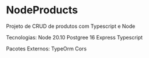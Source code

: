 # NodeProducts
Projeto de CRUD de produtos com Typescript e Node


Tecnologias:
Node 20.10
Postgree 16 
Express
Typescript

Pacotes Externos: 
TypeOrm
Cors